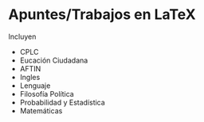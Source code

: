 # Apuntes/Trabajos en LaTeX

Incluyen
- CPLC
- Eucación Ciudadana
- AFTIN
- Ingles
- Lenguaje
- Filosofía Política
- Probabilidad y Estadística
- Matemáticas
